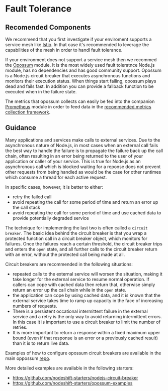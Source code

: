 # Fault Tolerance

## Recomended Components

We recommend that you first investigate if your enviroment supports a service mesh like [Istio](https://istio.io/).
In that case it's recommended to leverage the capabilities of the mesh in order to handl fault tolerance.

If your environment does not support a service mesh then we recommed the [Opossum](https://www.npmjs.com/package/opossum) module. It is the most widely used fault toleratnce Node.js module, has no dependencies and has good community support. Opossum is a Node.js circuit breaker that executes asynchronous functions and monitors their execution status. When things start failing, opossum plays dead and fails fast. In addition you can provide a fallback function to be executed when in the failure state.

The metrics that opossum collects can easily be fed into the companion [Prometheus](https://www.npmjs.com/package/opossum-prometheus) module in order to feed data in the [recommended metrics collection framework](https://github.com/rh-ibm-synergy/Nodejs-reference-architecture/blob/add-circuit-breaker/metrics.md).

## Guidance

Many applications and services make calls to external services. Due to the asynchronous nature of Node.js, in most cases when an external call fails the best way to handle the failure is to propagate the failure back up the call chain, often resulting in an error being returned to the user of your application or caller of your service. This is true for Node.js as an asynchronous call which is blocked waiting for a reponse does not prevent other requests from being handled as would be the case for other runtimes which consume a thread for each active request.

In specific cases, however, it is better to either:
  * retry the failed call
  * avoid repeating the call for some period of time and return an error up the call stack
  * avoid repeating the call for some period of time and use cached data to provide potentially degraded service
  
The technique for implementing the last two is often called a `circuit breaker`. The basic idea behind the circuit breaker is that you wrap a protected function call in a circuit breaker object, which monitors for failures. Once the failures reach a certain threshold, the circuit breaker trips and enters the `open` state, and all further calls to the circuit breaker return with an error, without the protected call being made at all.

Circuit breakers are recommended in the following situations:

* repeated calls to the external service will worsen the situation, making it take longer for the external service to
  resume normal operation. If callers can cope with cached data then return that, otherwise simply return an error up
  the call chain while in the `open` state.
* the application can cope by using cached data, and it is known that the external service takes time to ramp up capacity
  in the face of increasing numbers of requests.
* There is a persistent occational intermittent failure in the external service and a retry is the only way to avoid
  returning intermittent errors. In this case it is important to use a circuit breaker to limit the number of retries.
* It is more important to return a response within a fixed maximum upper bound (even if that response is an error or a
  previously cached result) than it is to return live data.

Examples of how to configure opossum circuit breakers are available in the main oppossum [repo](https://github.com/nodeshift/opossum#usage).

More detailed examples are available in the following starters:
* https://github.com/nodeshift-starters/nodejs-circuit-breaker
* https://github.com/nodeshift-starters/opossum-examples
